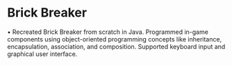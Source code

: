 # Brick Breaker
•	Recreated Brick Breaker from scratch in Java. Programmed in-game components using object-oriented programming concepts like inheritance, encapsulation, association, and composition. Supported keyboard input and graphical user interface.
